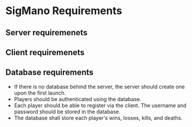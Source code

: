 # SigMano Requirements

## Server requiremenets

## Client requiremenets

## Database requirements

- If there is no database behind the server, the server should create one upon the first launch.
- Players should be authenticated using the database.
- Each player should be able to register via the client. The username and password should be stored in the database.
- The database shall store each player's wins, losses, kills, and deaths.